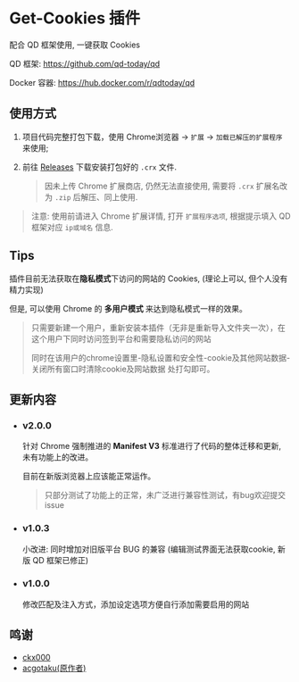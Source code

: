 # Get-Cookies 插件

配合 QD 框架使用, 一键获取 Cookies

QD 框架: <https://github.com/qd-today/qd>

Docker 容器: <https://hub.docker.com/r/qdtoday/qd>

## 使用方式

1. 项目代码完整打包下载，使用 Chrome浏览器 -> `扩展` -> `加载已解压的扩展程序` 来使用;

2. 前往 [Releases](https://github.com/qd-today/get-cookies/releases/latest) 下载安装打包好的 `.crx` 文件.

    > 因未上传 Chrome 扩展商店, 仍然无法直接使用, 需要将 `.crx` 扩展名改为 `.zip` 后解压、同上使用.

> 注意: 使用前请进入 Chrome 扩展详情, 打开 `扩展程序选项`, 根据提示填入 QD 框架对应 `ip或域名` 信息.

## Tips

插件目前无法获取在**隐私模式**下访问的网站的 Cookies, (理论上可以, 但个人没有精力实现)

但是, 可以使用 Chrome 的 **多用户模式** 来达到隐私模式一样的效果。

> 只需要新建一个用户，重新安装本插件（无非是重新导入文件夹一次），在这个用户下同时访问签到平台和需要隐私访问的网站
>
> 同时在该用户的chrome设置里-隐私设置和安全性-cookie及其他网站数据-关闭所有窗口时清除cookie及网站数据 处打勾即可。

## 更新内容

- ### v2.0.0

    针对 Chrome 强制推进的 **Manifest V3** 标准进行了代码的整体迁移和更新, 未有功能上的改进。

    目前在新版浏览器上应该能正常运作。

    > 只部分测试了功能上的正常，未广泛进行兼容性测试，有bug欢迎提交issue

- ### v1.0.3

    小改进: 同时增加对旧版平台 BUG 的兼容 (编辑测试界面无法获取cookie, 新版 QD 框架已修正)

- ### v1.0.0

    修改匹配及注入方式，添加设定选项方便自行添加需要启用的网站

## 鸣谢

- [ckx000](https://github.com/ckx000)
- [acgotaku(原作者)](https://github.com/acgotaku/GetCookies)
